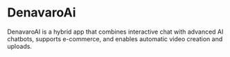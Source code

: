 # DenavaroAi
DenavaroAI is a hybrid app that combines interactive chat with advanced AI chatbots, supports e-commerce, and enables automatic video creation and uploads.
